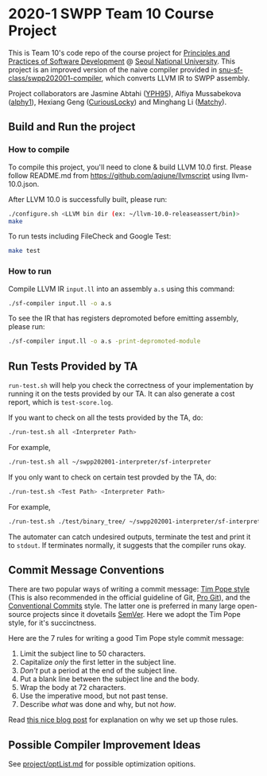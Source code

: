 
# 2020-1 SWPP Team 10 Course Project

This is Team 10's code repo of the course project for [Principles and Practices of Software Development](https://github.com/snu-sf-class/swpp202001) @ [Seoul National University](https://en.snu.ac.kr/). This project is an improved version of the naive compiler provided in [snu-sf-class/swpp202001-compiler](https://github.com/snu-sf-class/swpp202001-compiler), which converts LLVM IR to SWPP assembly.

Project collaborators are Jasmine Abtahi ([YPH95](https://github.com/YPH95)), Alfiya Mussabekova ([alphy1](https://github.com/alphy1)), Hexiang Geng ([CuriousLocky](https://github.com/CuriousLocky)) and Minghang Li ([Matchy](https://github.com/matchy233)).

## Build and Run the project

### How to compile

To compile this project, you'll need to clone & build LLVM 10.0 first. Please follow README.md from https://github.com/aqjune/llvmscript using llvm-10.0.json.

After LLVM 10.0 is successfully built, please run:

```bash
./configure.sh <LLVM bin dir (ex: ~/llvm-10.0-releaseassert/bin)>
make
```

To run tests including FileCheck and Google Test:

```bash
make test
```

### How to run

Compile LLVM IR `input.ll` into an assembly `a.s` using this command:

```bash
./sf-compiler input.ll -o a.s
```

To see the IR that has registers depromoted before emitting assembly, please run:

```bash
./sf-compiler input.ll -o a.s -print-depromoted-module
```

## Run Tests Provided by TA

`run-test.sh` will help you check the correctness of your implementation by running it on the tests provided by our TA. It can also generate a cost report, which is `test-score.log`.

If you want to check on all the tests provided by the TA, do:

```bash
./run-test.sh all <Interpreter Path>
```

For example,
```bash
./run-test.sh all ~/swpp202001-interpreter/sf-interpreter
```

If you only want to check on certain test provded by the TA, do:

```bash
./run-test.sh <Test Path> <Interpreter Path>
```

For example,

```bash
./run-test.sh ./test/binary_tree/ ~/swpp202001-interpreter/sf-interpreter
```

The automater can catch undesired outputs, terminate the test and print it to `stdout`. If terminates normally, it suggests that the compiler runs okay.

## Commit Message Conventions

There are two popular ways of writing a commit message: [Tim Pope style](https://tbaggery.com/2008/04/19/a-note-about-git-commit-messages.html) (This is also recommended in the official guideline of Git, [Pro Git](https://git-scm.com/book/en/v2/Distributed-Git-Contributing-to-a-Project)), and the [Conventional Commits](https://www.conventionalcommits.org/en/v1.0.0/) style. The latter one is preferred in many large open-source projects since it dovetails [SemVer](https://semver.org/). Here we adopt the Tim Pope style, for it's succinctness.

Here are the 7 rules for writing a good Tim Pope style commit message:

1. Limit the subject line to 50 characters.
2. Capitalize *only* the first letter in the subject line.
3. *Don't* put a period at the end of the subject line.
4. Put a blank line between the subject line and the body.
5. Wrap the body at 72 characters.
6. Use the imperative mood, but not past tense.
7. Describe *what* was done and why, but not *how*.

Read [this nice blog post](https://chris.beams.io/posts/git-commit/) for explanation on why we set up those rules.

## Possible Compiler Improvement Ideas

See [project/optList.md](project/optList.md) for possible optimization opitions.
